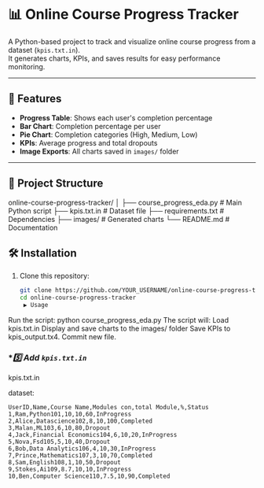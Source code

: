 # 📊 Online Course Progress Tracker

A Python-based project to track and visualize online course progress from a dataset (`kpis.txt.in`).  
It generates charts, KPIs, and saves results for easy performance monitoring.

---

## 📌 Features
- **Progress Table**: Shows each user's completion percentage
- **Bar Chart**: Completion percentage per user
- **Pie Chart**: Completion categories (High, Medium, Low)
- **KPIs**: Average progress and total dropouts
- **Image Exports**: All charts saved in `images/` folder

---

## 📂 Project Structure
online-course-progress-tracker/
│
├── course_progress_eda.py # Main Python script
├── kpis.txt.in # Dataset file
├── requirements.txt # Dependencies
├── images/ # Generated charts
└── README.md # Documentation

## 🛠️ Installation
1. Clone this repository:
   ```bash
   git clone https://github.com/YOUR_USERNAME/online-course-progress-tracker.git
   cd online-course-progress-tracker
    ▶️ Usage
Run the script:
python course_progress_eda.py
The script will:
Load kpis.txt.in
Display and save charts to the images/ folder
Save KPIs to kpis_output.tx4. Commit new file.
### **5️⃣ Add `kpis.txt.in`*
kpis.txt.in

dataset:
```csv
UserID,Name,Course Name,Modules con,total Module,%,Status
1,Ram,Python101,10,10,60,InProgress
2,Alice,Datascience102,8,10,100,Completed
3,Malan,ML103,6,10,80,Dropout
4,Jack,Financial Economics104,6,10,20,InProgress
5,Nova,Fsd105,5,10,40,Dropout
6,Bob,Data Analytics106,4,10,30,InProgress
7,Prince,Mathematics107,3,10,70,Completed
8,Sam,English108,1,10,50,Dropout
9,Stokes,Ai109,8.7,10,10,InProgress
10,Ben,Computer Science110,7.5,10,90,Completed
